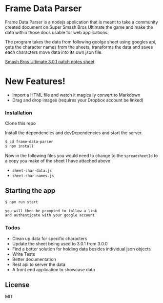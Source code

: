 # Frame Data Parser

Frame Data Parser is a nodejs application that is meant to take a community created document on Super Smash Bros Ultimate the game and make the data within those docs usable for web applications.

The program takes the data from following goolge sheet using googles api, gets the character names from the sheets, transforms the data and saves each characters move data into its own json file.

[Smash Bros Ultimate 3.0.1 patch notes sheet](https://docs.google.com/spreadsheets/d/16fmsoqDoQaR1eteVk2uuzIH2DB4iQHVrqiG8VRbRA7Q/edit#gid=123650910)

# New Features!

  - Import a HTML file and watch it magically convert to Markdown
  - Drag and drop images (requires your Dropbox account be linked)


### Installation

Clone this repo

Install the dependencies and devDependencies and start the server.

```sh
$ cd frame-data-parser
$ npm install
```

Now in the following files you would need to change to the `spreadsheetId` to a copy you make of the sheet I have attached above

- `sheet-char-data.js`
- `sheet-char-names.js`

## Starting the app
```sh
$ npm run start

you will then be prompted to follow a link 
and authenticate with your google account
```


### Todos

 - Clean up data for specific characters
 - Update the sheet being used to 3.0.1 from 3.0.0
 - Find a better solution for holding data besides individual json objects
 - Write Tests
 - Better documentation
 - Rest api to server the data
 - A front end application to showcase data

License
----

MIT


